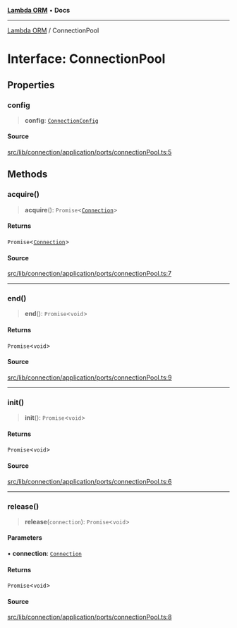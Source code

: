 [**Lambda ORM**](../README.md) • **Docs**

***

[Lambda ORM](../README.md) / ConnectionPool

# Interface: ConnectionPool

## Properties

### config

> **config**: [`ConnectionConfig`](ConnectionConfig.md)

#### Source

[src/lib/connection/application/ports/connectionPool.ts:5](https://github.com/lambda-orm/lambdaorm/blob/15952b17a2af20fc678f913dd5cbf226a467196b/src/lib/connection/application/ports/connectionPool.ts#L5)

## Methods

### acquire()

> **acquire**(): `Promise`\<[`Connection`](Connection.md)\>

#### Returns

`Promise`\<[`Connection`](Connection.md)\>

#### Source

[src/lib/connection/application/ports/connectionPool.ts:7](https://github.com/lambda-orm/lambdaorm/blob/15952b17a2af20fc678f913dd5cbf226a467196b/src/lib/connection/application/ports/connectionPool.ts#L7)

***

### end()

> **end**(): `Promise`\<`void`\>

#### Returns

`Promise`\<`void`\>

#### Source

[src/lib/connection/application/ports/connectionPool.ts:9](https://github.com/lambda-orm/lambdaorm/blob/15952b17a2af20fc678f913dd5cbf226a467196b/src/lib/connection/application/ports/connectionPool.ts#L9)

***

### init()

> **init**(): `Promise`\<`void`\>

#### Returns

`Promise`\<`void`\>

#### Source

[src/lib/connection/application/ports/connectionPool.ts:6](https://github.com/lambda-orm/lambdaorm/blob/15952b17a2af20fc678f913dd5cbf226a467196b/src/lib/connection/application/ports/connectionPool.ts#L6)

***

### release()

> **release**(`connection`): `Promise`\<`void`\>

#### Parameters

• **connection**: [`Connection`](Connection.md)

#### Returns

`Promise`\<`void`\>

#### Source

[src/lib/connection/application/ports/connectionPool.ts:8](https://github.com/lambda-orm/lambdaorm/blob/15952b17a2af20fc678f913dd5cbf226a467196b/src/lib/connection/application/ports/connectionPool.ts#L8)
